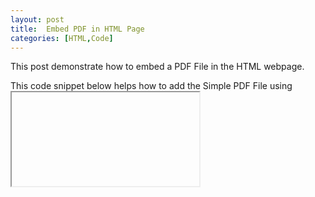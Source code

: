 ```yaml
---
layout: post
title:  Embed PDF in HTML Page
categories: [HTML,Code]
---
```


This post demonstrate how to embed a PDF File in the HTML webpage.

This code snippet below helps how to add the Simple PDF File using <iframe> tag.
```
<!DOCTYPE html>
<html>
  <head>
    <title>Title of the document</title>
  </head>
  <body>
    <h1>PDF Example with iframe</h1>   
    <iframe src="link/to/your.pdf" width="100%" height="500px">
    </iframe>
  </body>
</html>

```

This is the code snippet for embedding Non downloadable PDF File:
```
<!DOCTYPE html>
<html>
  <head>
    <title>Title of the document</title>
  </head>
  <body>
    <h1>How to disable downloading of the PDF document</h1>
    <iframe src="/yourpdfLocation.pdf#toolbar=0" width="100%" height="500px">
    </iframe>
  </body>
</html>

```

Replace the above yourpdfLocation with Path of the PDF File.
Example path given below:
```
/uploads/resume.pdf

```
